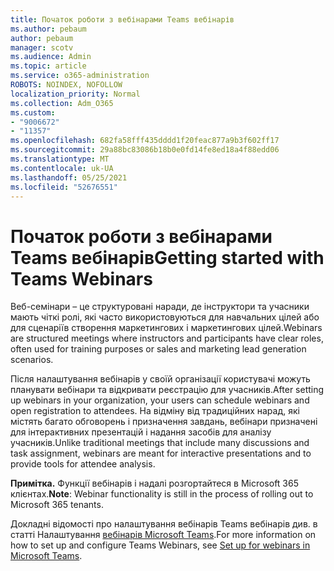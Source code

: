 ```yaml
---
title: Початок роботи з вебінарами Teams вебінарів
ms.author: pebaum
author: pebaum
manager: scotv
ms.audience: Admin
ms.topic: article
ms.service: o365-administration
ROBOTS: NOINDEX, NOFOLLOW
localization_priority: Normal
ms.collection: Adm_O365
ms.custom:
- "9006672"
- "11357"
ms.openlocfilehash: 682fa58fff435dddd1f20feac877a9b3f602ff17
ms.sourcegitcommit: 29a88bc83086b18b0e0fd14fe8ed18a4f88edd06
ms.translationtype: MT
ms.contentlocale: uk-UA
ms.lasthandoff: 05/25/2021
ms.locfileid: "52676551"
---
```

# <a name="getting-started-with-teams-webinars"></a><span data-ttu-id="dcdb4-102">Початок роботи з вебінарами Teams вебінарів</span><span class="sxs-lookup"><span data-stu-id="dcdb4-102">Getting started with Teams Webinars</span></span>

<span data-ttu-id="dcdb4-103">Веб-семінари – це структуровані наради, де інструктори та учасники мають чіткі ролі, які часто використовуються для навчальних цілей або для сценаріїв створення маркетингових і маркетингових цілей.</span><span class="sxs-lookup"><span data-stu-id="dcdb4-103">Webinars are structured meetings where instructors and participants have clear roles, often used for training purposes or sales and marketing lead generation scenarios.</span></span>

<span data-ttu-id="dcdb4-104">Після налаштування вебінарів у своїй організації користувачі можуть планувати вебінари та відкривати реєстрацію для учасників.</span><span class="sxs-lookup"><span data-stu-id="dcdb4-104">After setting up webinars in your organization, your users can schedule webinars and open registration to attendees.</span></span> <span data-ttu-id="dcdb4-105">На відміну від традиційних нарад, які містять багато обговорень і призначення завдань, вебінари призначені для інтерактивних презентацій і надання засобів для аналізу учасників.</span><span class="sxs-lookup"><span data-stu-id="dcdb4-105">Unlike traditional meetings that include many discussions and task assignment, webinars are meant for interactive presentations and to provide tools for attendee analysis.</span></span>

<span data-ttu-id="dcdb4-106">**Примітка.** Функції вебінарів і надалі розгортайтеся в Microsoft 365 клієнтах.</span><span class="sxs-lookup"><span data-stu-id="dcdb4-106">**Note**: Webinar functionality is still in the process of rolling out to Microsoft 365 tenants.</span></span> 

<span data-ttu-id="dcdb4-107">Докладні відомості про налаштування вебінарів Teams вебінарів див. в статті Налаштування [вебінарів Microsoft Teams](/microsoftteams/set-up-webinars).</span><span class="sxs-lookup"><span data-stu-id="dcdb4-107">For more information on how to set up and configure Teams Webinars, see [Set up for webinars in Microsoft Teams](/microsoftteams/set-up-webinars).</span></span>